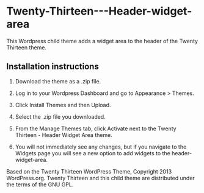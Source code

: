 Twenty-Thirteen---Header-widget-area
====================================

This Wordpress child theme adds a widget area to the header of the Twenty Thirteen theme.

Installation instructions
-------------------------

1. Download the theme as a .zip file.

2. Log in to your Wordpress Dashboard and go to Appearance > Themes.

3. Click Install Themes and then Upload.

4. Select the .zip file you downloaded.

5. From the Manage Themes tab, click Activate next to the Twenty Thirteen - Header Widget Area theme.

6. You will not immediately see any changes, but if you navigate to the Widgets page you will see a new option to add widgets to the header-widget-area.

Based on the Twenty Thirteen WordPress Theme, Copyright 2013 WordPress.org. Twenty Thirteen and this child theme are distributed under the terms of the GNU GPL.
